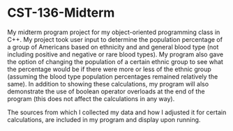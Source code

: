 # CST-136-Midterm
My midterm program project for my object-oriented programming class in C++. My project took user input to determine the population percentage of a group of Americans based on ethnicity and and general blood type (not including positive and negative or rare blood types). My program also gave the option of changing the population of a certain ethnic group to see what the percentage would be if there were more or less of the ethnic group (assuming the blood type population percentages remained relatively the same). In addition to showing these calculations, my program will also demonstrate the use of boolean operator overloads at the end of the program (this does not affect the calculations in any way).

The sources from which I collected my data and how I adjusted it for certain calculations, are included in my program and display upon running.
